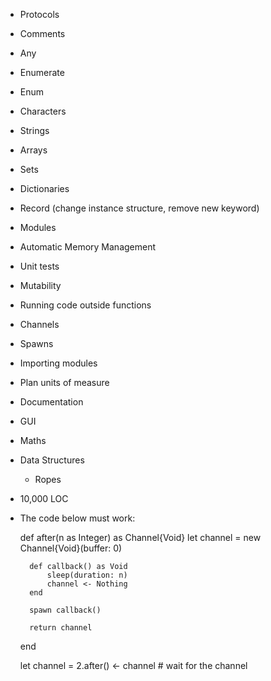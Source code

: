 - Protocols
- Comments
- Any
- Enumerate
- Enum
- Characters
- Strings
- Arrays
- Sets
- Dictionaries
- Record (change instance structure, remove new keyword)
- Modules
- Automatic Memory Management
- Unit tests
- Mutability
- Running code outside functions
- Channels
- Spawns
- Importing modules
- Plan units of measure
- Documentation
- GUI
- Maths
- Data Structures
  - Ropes

- 10,000 LOC

- The code below must work:

    def after(n as Integer) as Channel{Void}
        let channel = new Channel{Void}(buffer: 0)
    
        def callback() as Void
            sleep(duration: n)
            channel <- Nothing
        end
    
        spawn callback()
    
        return channel
    end
    
    let channel = 2.after()
    <- channel  # wait for the channel
